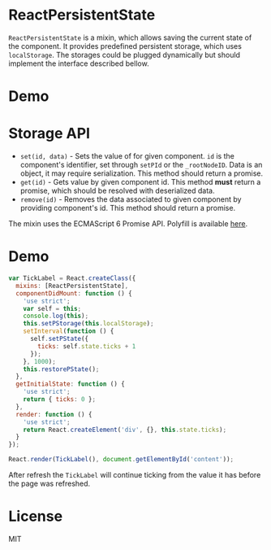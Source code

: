 # ReactPersistentState

`ReactPersistentState` is a mixin, which allows saving the current state of the component. It provides predefined persistent storage, which uses `localStorage`. The storages could be plugged dynamically but should implement the interface described bellow.

# Demo

# Storage API

- `set(id, data)` - Sets the value of for given component. `id` is the component's identifier, set through `setPId` or the `_rootNodeID`. Data is an object, it may require serialization. This method should return a promise.
- `get(id)` - Gets value by given component id. This method **must** return a promise, which should be resolved with deserialized data.
- `remove(id)` - Removes the data associated to given component by providing component's id. This method should return a promise.

The mixin uses the ECMAScript 6 Promise API. Polyfill is available [here](https://github.com/jakearchibald/es6-promise).

# Demo

```javascript
var TickLabel = React.createClass({
  mixins: [ReactPersistentState],
  componentDidMount: function () {
    'use strict';
    var self = this;
    console.log(this);
    this.setPStorage(this.localStorage);
    setInterval(function () {
      self.setPState({
        ticks: self.state.ticks + 1
      });
    }, 1000);
    this.restorePState();
  },
  getInitialState: function () {
    'use strict';
    return { ticks: 0 };
  },
  render: function () {
    'use strict';
    return React.createElement('div', {}, this.state.ticks);
  }
});

React.render(TickLabel(), document.getElementById('content'));
```

After refresh the `TickLabel` will continue ticking from the value it has before the page was refreshed.

# License

MIT
